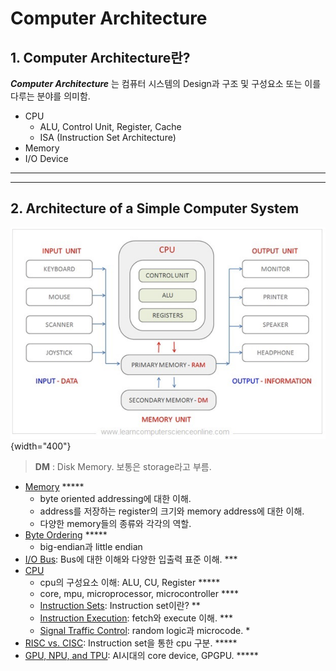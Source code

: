 # Computer Architecture

## 1. Computer Architecture란?

***Computer Architecture*** 는 컴퓨터 시스템의 Design과 구조 및 구성요소 또는 이를 다루는 분야를 의미함.

* CPU 
    * ALU, Control Unit, Register, Cache
    * ISA (Instruction Set Architecture)
* Memory
* I/O Device 

---

---

## 2. Architecture of a Simple Computer System

![](./img/computer_structure.png){width="400"}

> **DM** : Disk Memory. 보통은 storage라고 부름.

* [Memory](./ce04_01_memory.md) *****
    * byte oriented addressing에 대한 이해. 
    * address를 저장하는 register의 크기와 memory address에 대한 이해.
    * 다양한 memory들의 종류와 각각의 역할.
* [Byte Ordering](./ce04_02_byte_ordering.md) *****
    * big-endian과 little endian
* [I/O Bus](./ce04_03_io_bus.md): Bus에 대한 이해와 다양한 입출력 표준 이해. *** 
* [CPU](./ce04_04_cpu.md)
    * cpu의 구성요소 이해: ALU, CU, Register *****
    * core, mpu, microprocessor, microcontroller ****
    * [Instruction Sets](./ce04_11.md): Instruction set이란?  **
    * [Instruction Execution](./ce04_22_fetch_execute.md): fetch와 execute 이해. ***
    * [Signal Traffic Control](./ce04_31.md): random logic과 microcode. * 
* [RISC vs. CISC](./ce04_41.md): Instruction set을 통한 cpu 구분. *****
* [GPU, NPU, and TPU](./ce04_51.md): AI시대의 core device, GPGPU. *****    


